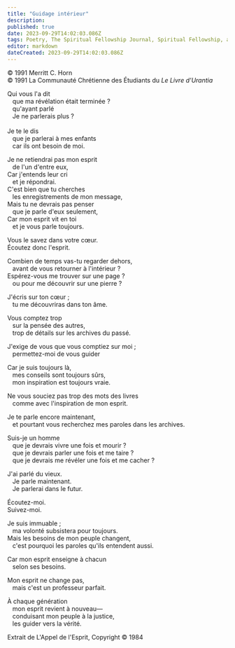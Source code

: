 ```yaml
---
title: "Guidage intérieur"
description: 
published: true
date: 2023-09-29T14:02:03.086Z
tags: Poetry, The Spiritual Fellowship Journal, Spiritual Fellowship, article
editor: markdown
dateCreated: 2023-09-29T14:02:03.086Z
---
```


<p class="v-card v-sheet theme--light gray lighten-3 px-2">© 1991 Merritt C. Horn<br>© 1991 La Communauté Chrétienne des Étudiants du <i>Le Livre d'Urantia</i ></p>


Qui vous l'a dit <br>
&nbsp;&nbsp;&nbsp;que ma révélation était terminée ? <br>
&nbsp;&nbsp;&nbsp;qu'ayant parlé <br>
&nbsp;&nbsp;&nbsp;Je ne parlerais plus ?<br>
<br>
Je te le dis <br>
&nbsp;&nbsp;&nbsp;que je parlerai à mes enfants <br>
&nbsp;&nbsp;&nbsp;car ils ont besoin de moi.<br>

Je ne retiendrai pas mon esprit <br>
&nbsp;&nbsp;&nbsp;de l'un d'entre eux, <br>
Car j'entends leur cri<br>
&nbsp;&nbsp;&nbsp;et je répondrai.<br>
C'est bien que tu cherches<br>
&nbsp;&nbsp;&nbsp;les enregistrements de mon message,<br>
Mais tu ne devrais pas penser <br>
&nbsp;&nbsp;&nbsp;que je parle d'eux seulement,<br>
Car mon esprit vit en toi <br>
&nbsp;&nbsp;&nbsp;et je vous parle toujours.<br>

Vous le savez dans votre cœur.<br>
Écoutez donc l'esprit.<br>

Combien de temps vas-tu regarder dehors, <br>
&nbsp;&nbsp;&nbsp;avant de vous retourner à l'intérieur ?<br>
Espérez-vous me trouver sur une page ? <br>
&nbsp;&nbsp;&nbsp;ou pour me découvrir sur une pierre ?<br>

J'écris sur ton cœur ; <br>
&nbsp;&nbsp;&nbsp;tu me découvriras dans ton âme.<br>

Vous comptez trop <br>
&nbsp;&nbsp;&nbsp;sur la pensée des autres, <br>
&nbsp;&nbsp;&nbsp;trop de détails sur les archives du passé.<br>

J'exige de vous que vous comptiez sur moi ; <br>
&nbsp;&nbsp;&nbsp;permettez-moi de vous guider<br>

Car je suis toujours là, <br>
&nbsp;&nbsp;&nbsp;mes conseils sont toujours sûrs, <br>
&nbsp;&nbsp;&nbsp;mon inspiration est toujours vraie.<br>

Ne vous souciez pas trop des mots des livres <br>
&nbsp;&nbsp;&nbsp;comme avec l'inspiration de mon esprit.<br>

Je te parle encore maintenant, <br>
&nbsp;&nbsp;&nbsp;et pourtant vous recherchez mes paroles dans les archives.<br>

Suis-je un homme<br>
&nbsp;&nbsp;&nbsp;que je devrais vivre une fois et mourir ?<br>
&nbsp;&nbsp;&nbsp;que je devrais parler une fois et me taire ? <br>
&nbsp;&nbsp;&nbsp;que je devrais me révéler une fois et me cacher ?<br>

J'ai parlé du vieux. <br>
&nbsp;&nbsp;&nbsp;Je parle maintenant.<br>
&nbsp;&nbsp;&nbsp;Je parlerai dans le futur.<br>

Écoutez-moi.<br>
Suivez-moi.<br>

Je suis immuable ; <br>
&nbsp;&nbsp;&nbsp;ma volonté subsistera pour toujours.<br>
Mais les besoins de mon peuple changent, <br>
&nbsp;&nbsp;&nbsp;c'est pourquoi les paroles qu'ils entendent aussi.<br>

Car mon esprit enseigne à chacun <br>
&nbsp;&nbsp;&nbsp;selon ses besoins.<br>

Mon esprit ne change pas, <br>
&nbsp;&nbsp;&nbsp;mais c'est un professeur parfait.<br>

À chaque génération <br>
&nbsp;&nbsp;&nbsp;mon esprit revient à nouveau—<br>
&nbsp;&nbsp;&nbsp;conduisant mon peuple à la justice, <br>
&nbsp;&nbsp;&nbsp;les guider vers la vérité.<br>

Extrait de L'Appel de l'Esprit, Copyright © 1984

